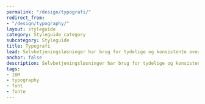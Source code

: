 ```yaml
---
permalink: "/design/typografi/"
redirect_from:
- "/design/typography/"
layout: styleguide
category: Styleguide_category
subcategory: Styleguide
title: Typografi
lead: Selvbetjeningsløsninger har brug for tydelige og konsistente overskrifter, klare læsbare tekstafsnit og beskeder, samt feltoverskrifter, der giver overblik, links og lister, der understøtter brugerens gennemførsel af selvbetjeningsløsningen.
anchor: false
description: Selvbetjeningsløsninger har brug for tydelige og konsistente overskrifter, klare læsbare tekstafsnit og beskeder, samt feltoverskrifter, der giver overblik, links og lister, der understøtter brugerens gennemførsel af selvbetjeningsløsningen.
tags:
- IBM
- typography
- font
- fonte
---
```

